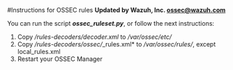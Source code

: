 #Instructions for OSSEC rules
**Updated by Wazuh, Inc. <ossec@wazuh.com>**

You can run the script ***ossec_ruleset.py***, or follow the next instructions:

 1. Copy */rules-decoders/decoder.xml* to */var/ossec/etc/*
 2. Copy */rules-decoders/ossec/*_rules.xml* to */var/ossec/rules/*, except local_rules.xml
 3. Restart your OSSEC Manager
